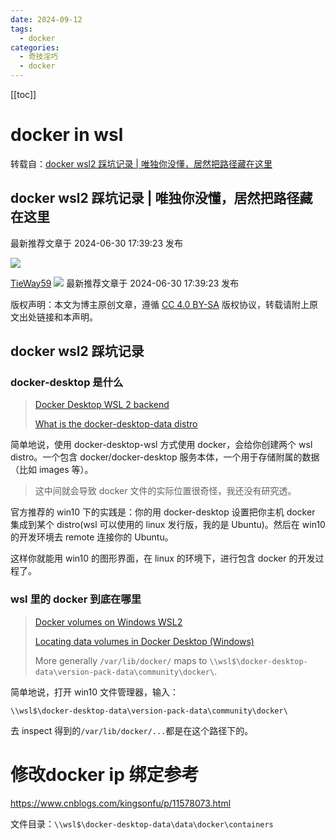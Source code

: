 ```yaml
---
date: 2024-09-12
tags:
  - docker
categories:
  - 奇技淫巧
  - docker
---
```


[[toc]]

# docker in wsl

转载自：[docker wsl2 踩坑记录 | 唯独你没懂，居然把路径藏在这里](https://blog.csdn.net/Tighway/article/details/111304261)

## docker wsl2 踩坑记录 | 唯独你没懂，居然把路径藏在这里

最新推荐文章于 2024-06-30 17:39:23 发布

![](https://csdnimg.cn/release/blogv2/dist/pc/img/original.png)

[TieWay59](https://blog.csdn.net/Tighway "TieWay59") ![](https://csdnimg.cn/release/blogv2/dist/pc/img/newCurrentTime2.png) 最新推荐文章于 2024-06-30 17:39:23 发布

版权声明：本文为博主原创文章，遵循 [CC 4.0 BY-SA](http://creativecommons.org/licenses/by-sa/4.0/) 版权协议，转载请附上原文出处链接和本声明。

## docker wsl2 踩坑记录

### docker-desktop 是什么

> [Docker Desktop WSL 2 backend](https://docs.docker.com/docker-for-windows/wsl/)
>
> [What is the docker-desktop-data distro](https://stackoverflow.com/questions/61396989/what-is-the-docker-desktop-data-distro-used-for-when-running-docker-desktop-with)

简单地说，使用 docker-desktop-wsl 方式使用 docker，会给你创建两个 wsl distro。一个包含 docker/docker-desktop 服务本体，一个用于存储附属的数据（比如 images 等）。

> 这中间就会导致 docker 文件的实际位置很奇怪，我还没有研究透。

官方推荐的 win10 下的实践是：你的用 docker-desktop 设置把你主机 docker 集成到某个 distro(wsl 可以使用的 linux 发行版，我的是 Ubuntu)。然后在 win10 的开发环境去 remote 连接你的 Ubuntu。

这样你就能用 win10 的图形界面，在 linux 的环境下，进行包含 docker 的开发过程了。

### wsl 里的 docker 到底在哪里

> [Docker volumes on Windows WSL2](https://stackoverflow.com/questions/63552052/docker-volumes-on-windows-wsl2)
>
> [Locating data volumes in Docker Desktop (Windows)](https://stackoverflow.com/questions/43181654/locating-data-volumes-in-docker-desktop-windows/64418064#64418064)
>
> More generally `/var/lib/docker/` maps to `\\wsl$\docker-desktop-data\version-pack-data\community\docker\`.

简单地说，打开 win10 文件管理器，输入：

```url
\\wsl$\docker-desktop-data\version-pack-data\community\docker\
```

去 inspect 得到的`/var/lib/docker/...`都是在这个路径下的。


# 修改docker ip 绑定参考

https://www.cnblogs.com/kingsonfu/p/11578073.html

文件目录：```\\wsl$\docker-desktop-data\data\docker\containers```
